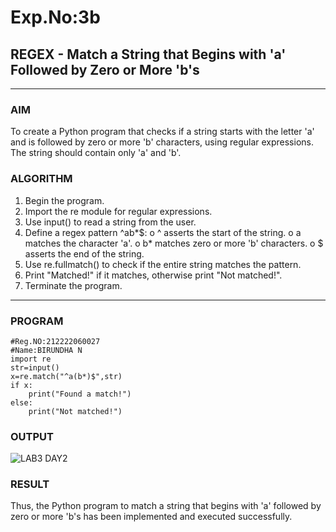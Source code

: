 # Exp.No:3b  
## REGEX - Match a String that Begins with 'a' Followed by Zero or More 'b's

---

### AIM  

To create a Python program that checks if a string starts with the letter 'a' and is followed by zero or more 'b' characters, using regular expressions. The string should contain only 'a' and 'b'.

### ALGORITHM

1.	Begin the program.
2.	Import the re module for regular expressions.
3.	Use input() to read a string from the user.
4.	Define a regex pattern ^ab*$:
    o	^ asserts the start of the string.
    o	a matches the character 'a'.
    o	b* matches zero or more 'b' characters.
    o	$ asserts the end of the string.
5.	Use re.fullmatch() to check if the entire string matches the pattern.
6.	Print "Matched!" if it matches, otherwise print "Not matched!".
7.	Terminate the program.


---

### PROGRAM

```
#Reg.NO:212222060027
#Name:BIRUNDHA N
import re
str=input()
x=re.match("^a(b*)$",str)
if x:
    print("Found a match!")
else:
    print("Not matched!")
```
### OUTPUT

![LAB3 DAY2](https://github.com/user-attachments/assets/1c5437e5-ac68-4f11-b5a7-b53c3f834749)


### RESULT

Thus, the Python program to match a string that begins with 'a' followed by zero or more 'b's has been implemented and executed successfully.
